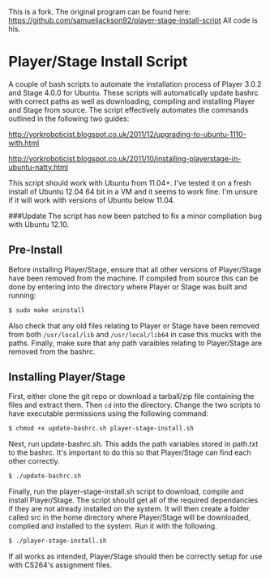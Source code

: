 This is a fork. The original program can be found here: https://github.com/samueljackson92/player-stage-install-script
All code is his.

Player/Stage Install Script
===========================
A couple of bash scripts to automate the installation process of Player 3.0.2 and Stage 4.0.0 for Ubuntu. These scripts
will automatically update bashrc with correct paths as well as downloading, compiling and installing Player and Stage from
source. The script effectively automates the commands outlined in the following two guides:

http://yorkroboticist.blogspot.co.uk/2011/12/upgrading-to-ubuntu-1110-with.html

http://yorkroboticist.blogspot.co.uk/2011/10/installing-playerstage-in-ubuntu-natty.html

This script should work with Ubuntu from 11.04+. I've tested it on a fresh install of Ubuntu 12.04 64 bit in a VM
and it seems to work fine. I'm unsure if it will work with versions of Ubuntu below 11.04.

###Update
The script has now been patched to fix a minor compliation bug with Ubuntu 12.10.

Pre-Install
-----------
Before installing Player/Stage, ensure that all other versions of Player/Stage have been removed from the machine.
If compiled from source this can be done by entering into the directory where Player or Stage was built and running:

```bash
$ sudo make uninstall
```

Also check that any old files relating to Player or Stage have been removed from both ```/usr/local/lib``` and ```/usr/local/lib64``` in
case this mucks with the paths. Finally, make sure that any path varaibles relating to Player/Stage are removed from the bashrc.

Installing Player/Stage
-----------------------
First, either clone the git repo or download a tarball/zip file containing the files and extract them. Then ```cd``` into the
directory. Change the two scripts to have executable permissions using the following command:

```bash
$ chmod +x update-bashrc.sh player-stage-install.sh
```

Next, run update-bashrc.sh. This adds the path variables stored in path.txt to the bashrc. It's important to do this
so that Player/Stage can find each other correctly.

```bash
$ ./update-bashrc.sh
```

Finally, run the player-stage-install.sh script to download, compile and install Player/Stage. The script should
get all of the required dependancies if they are not already installed on the system. It will then create a folder called
src in the home directory where Player/Stage will be downloaded, complied and installed to the system. Run it with the
following.

```bash
$ ./player-stage-install.sh
```
If all works as intended, Player/Stage should then be correctly setup for use with CS264's assignment files.


